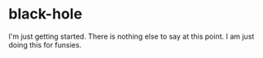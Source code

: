 # black-hole
I'm just getting started.
There is nothing else to say at this point. 
I am just doing this for funsies.
